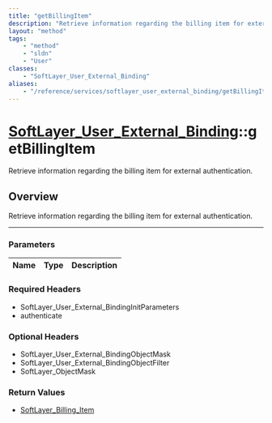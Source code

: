 ```yaml
---
title: "getBillingItem"
description: "Retrieve information regarding the billing item for external authentication."
layout: "method"
tags:
    - "method"
    - "sldn"
    - "User"
classes:
    - "SoftLayer_User_External_Binding"
aliases:
    - "/reference/services/softlayer_user_external_binding/getBillingItem"
---
```

# [SoftLayer_User_External_Binding](/reference/services/SoftLayer_User_External_Binding)::getBillingItem


Retrieve information regarding the billing item for external authentication.


## Overview 
Retrieve information regarding the billing item for external authentication.

-----

### Parameters 
|Name | Type | Description |
| --- | --- | --- |


### Required Headers
* SoftLayer_User_External_BindingInitParameters
* authenticate


### Optional Headers
* SoftLayer_User_External_BindingObjectMask
* SoftLayer_User_External_BindingObjectFilter
* SoftLayer_ObjectMask

### Return Values
* <a href='/reference/datatypes/SoftLayer_Billing_Item'>SoftLayer_Billing_Item </a>




